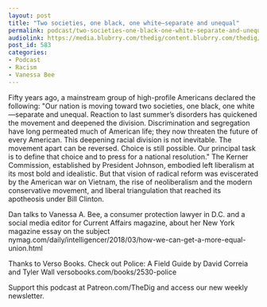 ```yaml
---
layout: post
title: "Two societies, one black, one white—separate and unequal"
permalink: podcast/two-societies-one-black-one-white-separate-and-unequal
audiolink: https://media.blubrry.com/thedig/content.blubrry.com/thedig/The_Dig_-_EP_117_-_Vanessa.mp3
post_id: 583
categories: 
- Podcast
- Racism
- Vanessa Bee
---
```


Fifty years ago, a mainstream group of high-profile Americans declared the following: "Our nation is moving toward two societies, one black, one white—separate and unequal. Reaction to last summer’s disorders has quickened the movement and deepened the division. Discrimination and segregation have long permeated much of American life; they now threaten the future of every American. This deepening racial division is not inevitable. The movement apart can be reversed. Choice is still possible. Our principal task is to define that choice and to press for a national resolution." The Kerner Commission, established by President Johnson, embodied left liberalism at its most bold and idealistic. But that vision of radical reform was eviscerated by the American war on Vietnam, the rise of neoliberalism and the modern conservative movement, and liberal triangulation that reached its apotheosis under Bill Clinton.

Dan talks to Vanessa A. Bee, a consumer protection lawyer in D.C. and a social media editor for Current Affairs magazine, about her New York magazine essay on the subject nymag.com/daily/intelligencer/2018/03/how-we-can-get-a-more-equal-union.html

Thanks to Verso Books. Check out Police: A Field Guide by David Correia and Tyler Wall versobooks.com/books/2530-police

Support this podcast at Patreon.com/TheDig and access our new weekly newsletter.